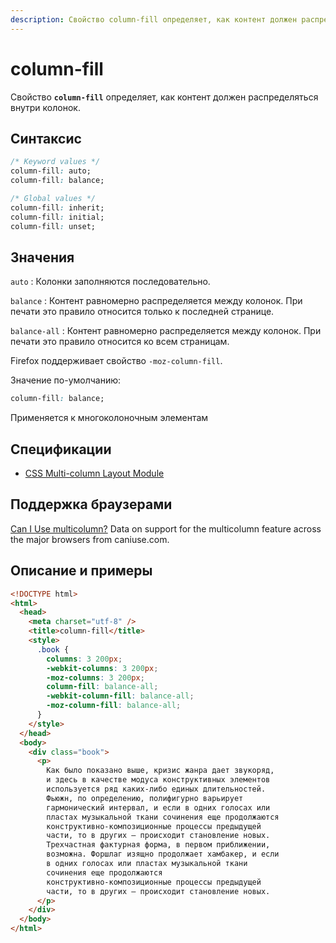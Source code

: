 ```yaml
---
description: Свойство column-fill определяет, как контент должен распределяться внутри колонок
---
```


# column-fill

Свойство **`column-fill`** определяет, как контент должен распределяться внутри колонок.

## Синтаксис

```css
/* Keyword values */
column-fill: auto;
column-fill: balance;

/* Global values */
column-fill: inherit;
column-fill: initial;
column-fill: unset;
```

## Значения

`auto`
: Колонки заполняются последовательно.

`balance`
: Контент равномерно распределяется между колонок. При печати это правило относится только к последней странице.

`balance-all`
: Контент равномерно распределяется между колонок. При печати это правило относится ко всем страницам.

Firefox поддерживает свойство `-moz-column-fill`.

Значение по-умолчанию:

```css
column-fill: balance;
```

Применяется к многоколоночным элементам

## Спецификации

- [CSS Multi-column Layout Module](http://dev.w3.org/csswg/css-multicol-1/#cf)

## Поддержка браузерами

<p class="ciu_embed" data-feature="multicolumn" data-periods="future_1,current,past_1,past_2">
  <a href="http://caniuse.com/#feat=multicolumn">Can I Use multicolumn?</a> Data on support for the multicolumn feature across the major browsers from caniuse.com.
</p>

## Описание и примеры

```html
<!DOCTYPE html>
<html>
  <head>
    <meta charset="utf-8" />
    <title>column-fill</title>
    <style>
      .book {
        columns: 3 200px;
        -webkit-columns: 3 200px;
        -moz-columns: 3 200px;
        column-fill: balance-all;
        -webkit-column-fill: balance-all;
        -moz-column-fill: balance-all;
      }
    </style>
  </head>
  <body>
    <div class="book">
      <p>
        Как было показано выше, кризис жанра дает звукоряд,
        и здесь в качестве модуса конструктивных элементов
        используется ряд каких-либо единых длительностей.
        Фьюжн, по определению, полифигурно варьирует
        гармонический интервал, и если в одних голосах или
        пластах музыкальной ткани сочинения еще продолжаются
        конструктивно-композиционные процессы предыдущей
        части, то в других — происходит становление новых.
        Трехчастная фактурная форма, в первом приближении,
        возможна. Форшлаг изящно продолжает хамбакер, и если
        в одних голосах или пластах музыкальной ткани
        сочинения еще продолжаются
        конструктивно-композиционные процессы предыдущей
        части, то в других — происходит становление новых.
      </p>
    </div>
  </body>
</html>
```
